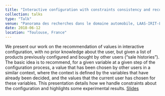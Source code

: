 ```yaml
---
title: "Interactive configuration with constraints consistency and recommendation"
collection: talks
type: "Talk"
venue: "Panorama des recherches dans le domaine automobile, LAAS-IRIT-Laplace"
date: 2018-06-12
location: "Toulouse, France"
---
```


We present our work on the recommendation of values in interactive configuration, with no prior knowledge about the user, but given a list of products previously configured and bought by other users (“sale histories”). The basic idea is to recommend, for a given variable at a given step of the configuration process, a value that has been chosen by other users in a similar context, where the context is defined by the variables that have already been decided, and the values that the current user has chosen for these variables. This presentation details how we handle constraints about the configuration and highlights some experimental results. [Slides](https://pfgimenez.fr/files/panorama-auto.pdf)
